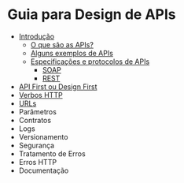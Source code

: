 # Guia para Design de APIs

- [Introdução](introduction.md)
  - [O que são as APIs?](introduction.md#o-que-são-as-apis)
  - [Alguns exemplos de APIs](introduction.md#alguns-exemplos-de-apis)
  - [Especificações e protocolos de APIs](introduction.md#especificações-e-protocolos-de-apis)
    - [SOAP](introduction.md#soap)
    - [REST](introduction.md#rest)
- [API First ou Design First](design-first.md)
- [Verbos HTTP](http-verbs.md)
- [URLs](urls.md)
- Parâmetros
- Contratos
- Logs
- Versionamento
- Segurança
- Tratamento de Erros
- Erros HTTP
- Documentação
